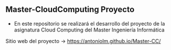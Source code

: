 ## Master-CloudComputing Proyecto
 * En este repositorio se realizará el desarrollo del proyecto de la asignatura Cloud Computing del Master Ingeniería Informática

  Sitio web del proyecto -> https://antoniolm.github.io/Master-CC/
